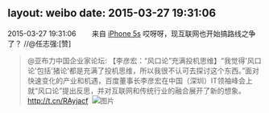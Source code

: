 layout: weibo
date: 2015-03-27 19:31:06
---
2015-03-27 19:31:06  &nbsp;&nbsp;&nbsp;&nbsp;&nbsp;&nbsp; 来自 <a href="sinaweibo://customweibosource" rel="nofollow">iPhone 5s</a>
哎呀呀，现互联网也开始搞路线之争了？ //@任志强:[赞]
>  @亚布力中国企业家论坛: 【李彦宏：“风口论”充满投机思维】“我觉得'风口论'包括'猪论'都是充满了投机思维，所以我很不认可去探讨这个东西。”面对快速变化的产业和机遇，百度董事长李彦宏在中国（深圳）IT领袖峰会上就“风口论”提出反思，并对互联网和传统行业的融合展开了新的想象。http://t.cn/RAyjacf ​​​
>  ![图片](https://ww1.sinaimg.cn/large/63e561fbtw1eqk8we3ueyj20rs0ig46a.jpg)
